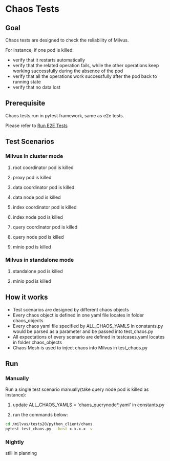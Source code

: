 # Chaos Tests
## Goal
Chaos tests are designed to check the reliability of Milvus.

For instance, if one pod is killed:
   - verify that it restarts automatically 
   - verify that the related operation fails, while the other operations keep working successfully during the absence of the pod
   - verify that all the operations work successfully after the pod back to running state
   - verify that no data lost

## Prerequisite
Chaos tests run in pytest framework, same as e2e tests. 

Please refer to [Run E2E Tests](https://github.com/milvus-io/milvus/blob/master/tests/README.md)

## Test Scenarios
### Milvus in cluster mode
1. root coordinator pod is killed
   
2. proxy pod is killed

3. data coordinator pod is killed

4. data node pod is killed

5. index coordinator pod is killed

6. index node pod is killed

7. query coordinator pod is killed

8. query node pod is killed

9. minio pod is killed

### Milvus in standalone mode
1. standalone pod is killed

2. minio pod is killed

## How it works
- Test scenarios are designed by different chaos objects
- Every chaos object is defined in one yaml file locates in  folder chaos_objects
- Every chaos yaml file specified by ALL_CHAOS_YAMLS in constants.py would be parsed as a parameter and be passed into test_chaos.py
- All expectations of every scenario are defined in testcases.yaml locates in folder chaos_objects
- Chaos Mesh is used to inject chaos into Milvus in test_chaos.py

## Run
### Manually
Run a single test scenario manually(take query node pod is killed as instance):
1. update ALL_CHAOS_YAMLS = 'chaos_querynode*.yaml' in constants.py 

2. run the commands below:
```bash
cd /milvus/tests20/python_client/chaos
pytest test_chaos.py --host x.x.x.x -v
```

### Nightly 
still in planning 